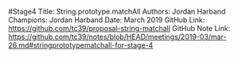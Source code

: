 #Stage4
Title: String.prototype.matchAll
Authors: Jordan Harband
Champions: Jordan Harband
Date: March 2019
GitHub Link: https://github.com/tc39/proposal-string-matchall
GitHub Note Link: https://github.com/tc39/notes/blob/HEAD/meetings/2019-03/mar-26.md#stringprototypematchall-for-stage-4

